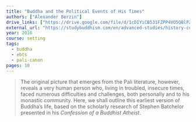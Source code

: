 ```yaml
---
title: "Buddha and the Political Events of His Times"
authors: ["Alexander Berzin"]
drive_links: ["https://drive.google.com/file/d/1cDIYiCB531FZPP4VO5QBlPZSkr_PpdAw/view?usp=drivesdk"]
external_url: "https://studybuddhism.com/en/advanced-studies/history-culture/buddhism-in-india/buddha-and-the-political-events-of-his-times"
year: 2016
course: setting
tags:
  - buddha
  - ebts
  - pali-canon
pages: 10
---
```


> The original picture that emerges from the Pali literature, however, reveals a very human person who, living in troubled, insecure times, faced numerous difficulties and challenges, both personally and to his monastic community. Here, we shall outline this earliest version of Buddha’s life, based on the scholarly research of Stephen Batchelor presented in his *Confession of a Buddhist Atheist*.
